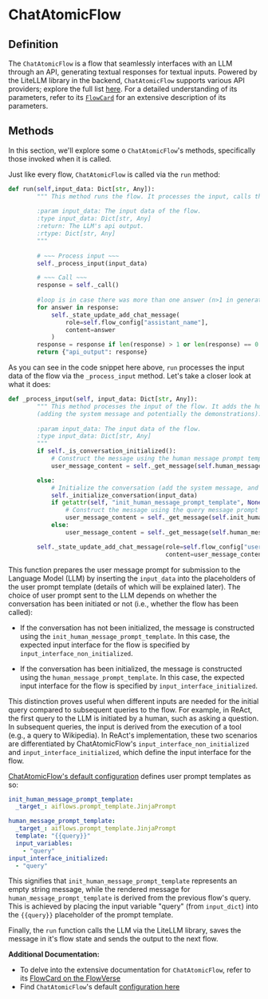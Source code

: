 # ChatAtomicFlow

## Definition

The `ChatAtomicFlow` is a flow that seamlessly interfaces with an LLM through an API, generating textual responses for textual inputs. Powered by the LiteLLM library in the backend, `ChatAtomicFlow` supports various API providers; explore the full list [here](https://docs.litellm.ai/docs/providers). For a detailed understanding of its parameters, refer to its [`FlowCard`](https://huggingface.co/aiflows/VectorStoreFlowModule) for an extensive description of its parameters.

## Methods


In this section, we'll explore some o `ChatAtomicFlow`'s methods, specifically those invoked when it is called.

Just like every flow, `ChatAtomicFlow` is called via the `run` method:

```python
def run(self,input_data: Dict[str, Any]):
        """ This method runs the flow. It processes the input, calls the backend and updates the state of the flow.
        
        :param input_data: The input data of the flow.
        :type input_data: Dict[str, Any]
        :return: The LLM's api output.
        :rtype: Dict[str, Any]
        """
        
        # ~~~ Process input ~~~
        self._process_input(input_data)

        # ~~~ Call ~~~
        response = self._call()
        
        #loop is in case there was more than one answer (n>1 in generation parameters)
        for answer in response:
            self._state_update_add_chat_message(
                role=self.flow_config["assistant_name"],
                content=answer
            )
        response = response if len(response) > 1 or len(response) == 0 else response[0]
        return {"api_output": response}
```

As you can see in the code snippet here above, `run` processes the input data of the flow via the `_process_input` method. Let's take a closer look at what it does:


```python
def _process_input(self, input_data: Dict[str, Any]):
        """ This method processes the input of the flow. It adds the human message to the flow's state. If the conversation is not initialized, it also initializes it
        (adding the system message and potentially the demonstrations).
        
        :param input_data: The input data of the flow.
        :type input_data: Dict[str, Any]
        """
        if self._is_conversation_initialized():
            # Construct the message using the human message prompt template
            user_message_content = self._get_message(self.human_message_prompt_template, input_data)

        else:
            # Initialize the conversation (add the system message, and potentially the demonstrations)
            self._initialize_conversation(input_data)
            if getattr(self, "init_human_message_prompt_template", None) is not None:
                # Construct the message using the query message prompt template
                user_message_content = self._get_message(self.init_human_message_prompt_template, input_data)
            else:
                user_message_content = self._get_message(self.human_message_prompt_template, input_data)

        self._state_update_add_chat_message(role=self.flow_config["user_name"],
                                            content=user_message_content)
```
This function prepares the user message prompt for submission to the Language Model (LLM) by inserting the `input_data` into the placeholders of the user prompt template (details of which will be explained later). The choice of user prompt sent to the LLM depends on whether the conversation has been initiated or not (i.e., whether the flow has been called):

- If the conversation has not been initialized, the message is constructed using the `init_human_message_prompt_template`. In this case, the expected input interface for the flow is specified by `input_interface_non_initialized`.

- If the conversation has been initialized, the message is constructed using the `human_message_prompt_template`. In this case, the expected input interface for the flow is specified by `input_interface_initialized`.

This distinction proves useful when different inputs are needed for the initial query compared to subsequent queries to the flow. For example, in ReAct, the first query to the LLM is initiated by a human, such as asking a question. In subsequent queries, the input is derived from the execution of a tool (e.g., a query to Wikipedia). In ReAct's implementation, these two scenarios are differentiated by ChatAtomicFlow's `input_interface_non_initialized` and `input_interface_initialized`, which define the input interface for the flow.

[ChatAtomicFlow's default configuration](https://huggingface.co/aiflows/ChatFlowModule/blob/main/ChatAtomicFlow.yaml) defines user prompt templates as so:
```yaml
init_human_message_prompt_template:
  _target_: aiflows.prompt_template.JinjaPrompt

human_message_prompt_template:
  _target_: aiflows.prompt_template.JinjaPrompt
  template: "{{query}}"
  input_variables:
    - "query"
input_interface_initialized:
  - "query"
```
This signifies that `init_human_message_prompt_template` represents an empty string message, while the rendered message for `human_message_prompt_template` is derived from the previous flow's query. This is achieved by placing the input variable "query" (from `input_dict`) into the `{{query}}` placeholder of the prompt template.

Finally, the `run` function calls the LLM via the LiteLLM library, saves the message in it's flow state and sends the output to the next flow.

**Additional Documentation:**

* To delve into the extensive documentation for `ChatAtomicFlow`, refer to its [FlowCard on the FlowVerse](https://huggingface.co/aiflows/ChatFlowModule)
* Find `ChatAtomicFlow`'s default [configuration here](https://huggingface.co/aiflows/ChatFlowModule/blob/main/ChatAtomicFlow.yaml)